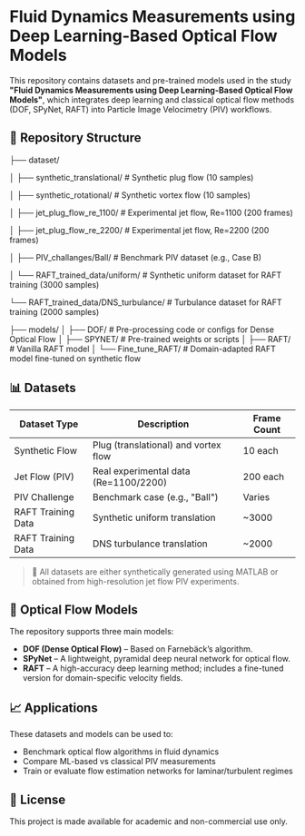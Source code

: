 # Fluid Dynamics Measurements using Deep Learning-Based Optical Flow Models

This repository contains datasets and pre-trained models used in the study **"Fluid Dynamics Measurements using Deep Learning-Based Optical Flow Models"**, which integrates deep learning and classical optical flow methods (DOF, SPyNet, RAFT) into Particle Image Velocimetry (PIV) workflows.

## 📁 Repository Structure

├── dataset/

│ ├── synthetic_translational/ # Synthetic plug flow (10 samples)

│ ├── synthetic_rotational/ # Synthetic vortex flow (10 samples)

│ ├── jet_plug_flow_re_1100/ # Experimental jet flow, Re=1100 (200 frames)

│ ├── jet_plug_flow_re_2200/ # Experimental jet flow, Re=2200 (200 frames)

│ ├── PIV_challanges/Ball/ # Benchmark PIV dataset (e.g., Case B)

│ └── RAFT_trained_data/uniform/ # Synthetic uniform dataset for RAFT training (3000 samples)

 └── RAFT_trained_data/DNS_turbulance/ # Turbulance dataset for RAFT training (2000 samples)
 

├── models/
│ ├── DOF/ # Pre-processing code or configs for Dense Optical Flow
│ ├── SPYNET/ # Pre-trained weights or scripts
│ ├── RAFT/ # Vanilla RAFT model
│ └── Fine_tune_RAFT/ # Domain-adapted RAFT model fine-tuned on synthetic flow

## 📊 Datasets

| Dataset Type       | Description                           | Frame Count |
|------------------- |---------------------------------------|-------------|
| Synthetic Flow     | Plug (translational) and vortex flow  | 10 each     |
| Jet Flow (PIV)     | Real experimental data (Re=1100/2200) | 200 each    |
| PIV Challenge      | Benchmark case (e.g., "Ball")         | Varies      |
| RAFT Training Data | Synthetic uniform translation         | ~3000       |
| RAFT Training Data | DNS turbulance translation            | ~2000       |
> 🧪 All datasets are either synthetically generated using MATLAB or obtained from high-resolution jet flow PIV experiments.

## 🤖 Optical Flow Models

The repository supports three main models:
- **DOF (Dense Optical Flow)** – Based on Farnebäck’s algorithm.
- **SPyNet** – A lightweight, pyramidal deep neural network for optical flow.
- **RAFT** – A high-accuracy deep learning method; includes a fine-tuned version for domain-specific velocity fields.

## 📈 Applications

These datasets and models can be used to:
- Benchmark optical flow algorithms in fluid dynamics
- Compare ML-based vs classical PIV measurements
- Train or evaluate flow estimation networks for laminar/turbulent regimes

## 🧷 License

This project is made available for academic and non-commercial use only.

